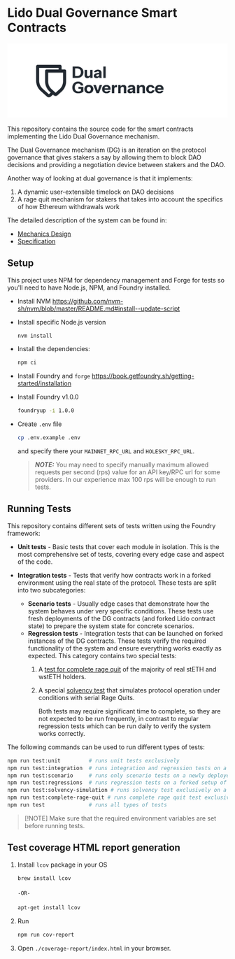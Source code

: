 # Lido Dual Governance Smart Contracts

![image](./dg-banner.png)

This repository contains the source code for the smart contracts implementing the Lido Dual Governance mechanism.

The Dual Governance mechanism (DG) is an iteration on the protocol governance that gives stakers a say by allowing them to block DAO decisions and providing a negotiation device between stakers and the DAO.

Another way of looking at dual governance is that it implements:
1. A dynamic user-extensible timelock on DAO decisions
2. A rage quit mechanism for stakers that takes into account the specifics of how Ethereum withdrawals work

The detailed description of the system can be found in:
- [Mechanics Design](./docs/mechanism.md)
- [Specification](./docs/specification.md)


## Setup

This project uses NPM for dependency management and Forge for tests so you'll need to have Node.js, NPM, and Foundry installed.

* Install NVM https://github.com/nvm-sh/nvm/blob/master/README.md#install--update-script

* Install specific Node.js version
    ```sh
    nvm install
    ```

* Install the dependencies:
    ```sh
    npm ci
    ```

* Install Foundry and `forge` https://book.getfoundry.sh/getting-started/installation

* Install Foundry v1.0.0 
    ```sh
    foundryup -i 1.0.0
    ```

* Create `.env` file
    ```sh
    cp .env.example .env
    ```

    and specify there your `MAINNET_RPC_URL` and `HOLESKY_RPC_URL`.

    > **_NOTE:_**  You may need to specify manually maximum allowed requests per second (rps) value for an API key/RPC url for some providers. In our experience max 100 rps will be enough to run tests.


## Running Tests

This repository contains different sets of tests written using the Foundry framework:

- **Unit tests** - Basic tests that cover each module in isolation. This is the most comprehensive set of tests, covering every edge case and aspect of the code.

- **Integration tests** - Tests that verify how contracts work in a forked environment using the real state of the protocol. These tests are split into two subcategories:
    - **Scenario tests** - Usually edge cases that demonstrate how the system behaves under very specific conditions. These tests use fresh deployments of the DG contracts (and forked Lido contract state) to prepare the system state for concrete scenarios.
    - **Regression tests** - Integration tests that can be launched on forked instances of the DG contracts. These tests verify the required functionality of the system and ensure everything works exactly as expected. This category contains two special tests: 
        1) A [test for complete rage quit](./test/regressions/complete-rage-quit.t.sol) of the majority of real stETH and wstETH holders. 
        2) A special [solvency test](./test/regressions/dg-solvency-simulation.t.sol) that simulates protocol operation under conditions with serial Rage Quits. 
    
            Both tests may require significant time to complete, so they are not expected to be run frequently, in contrast to regular regression tests which can be run daily to verify the system works correctly.

The following commands can be used to run different types of tests:

```sh
npm run test:unit         # runs unit tests exclusively
npm run test:integration  # runs integration and regression tests on a newly deployed setup of the Dual Governance
npm run test:scenario     # runs only scenario tests on a newly deployed setup of the Dual Governance
npm run test:regressions  # runs regression tests on a forked setup of the Dual Governance
npm run test:solvency-simulation # runs solvency test exclusively on a forked setup of Dual Governance (Note: test is very time consuming)
npm run test:complete-rage-quit # runs complete rage quit test exclusively on a forked setup of Dual Governance (Note: test is very time consuming)
npm run test              # runs all types of tests
```

> [!NOTE] Make sure that the required environment variables are set before running tests.

## Test coverage HTML report generation

1. Install `lcov` package in your OS
    ```sh
    brew install lcov
    
    -OR-

    apt-get install lcov
    ```
2. Run
    ```sh
    npm run cov-report
    ```
3. Open `./coverage-report/index.html` in your browser.
